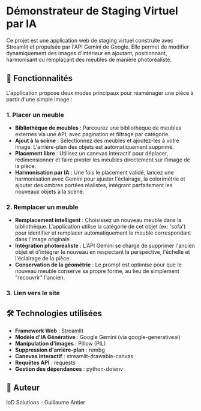 # Démonstrateur de Staging Virtuel par IA

Ce projet est une application web de staging virtuel construite avec Streamlit et propulsée par l'API Gemini de Google. Elle permet de modifier dynamiquement des images d'intérieur en ajoutant, positionnant, harmonisant ou remplaçant des meubles de manière photoréaliste.

## 🚀 Fonctionnalités

L'application propose deux modes principaux pour réaménager une pièce à partir d'une simple image :

### 1. Placer un meuble

- **Bibliothèque de meubles** : Parcourez une bibliothèque de meubles externes via une API, avec pagination et filtrage par catégorie.
- **Ajout à la scène** : Sélectionnez des meubles et ajoutez-les à votre image. L'arrière-plan des objets est automatiquement supprimé.
- **Placement libre** : Utilisez un canevas interactif pour déplacer, redimensionner et faire pivoter les meubles directement sur l'image de la pièce.
- **Harmonisation par IA** : Une fois le placement validé, lancez une harmonisation avec Gemini pour ajuster l'éclairage, la colorimétrie et ajouter des ombres portées réalistes, intégrant parfaitement les nouveaux objets à la scène.

### 2. Remplacer un meuble

- **Remplacement intelligent** : Choisissez un nouveau meuble dans la bibliothèque. L'application utilise la catégorie de cet objet (ex: 'sofa') pour identifier et remplacer automatiquement le meuble correspondant dans l'image originale.
- **Intégration photoréaliste** : L'API Gemini se charge de supprimer l'ancien objet et d'intégrer le nouveau en respectant la perspective, l'échelle et l'éclairage de la pièce.
- **Conservation de la géométrie** : Le prompt est optimisé pour que le nouveau meuble conserve sa propre forme, au lieu de simplement "recouvrir" l'ancien.

### 3. Lien vers le site 



## 🛠️ Technologies utilisées

- **Framework Web** : Streamlit
- **Modèle d'IA Générative** : Google Gemini (via google-generativeai)
- **Manipulation d'images** : Pillow (PIL)
- **Suppression d'arrière-plan** : rembg
- **Canevas interactif** : streamlit-drawable-canvas
- **Requêtes API** : requests
- **Gestion des dépendances** : python-dotenv

## 👤 Auteur

IoD Solutions - Guillaume Antier 